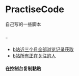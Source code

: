 # PractiseCode
自己写的一些脚本
### -
* [b站近三个月全部浏览记录获取](https://github.com/strangeZombies/PractiseCode/blob/main/js/fetchAllBilibiliHistory.js)
* [b站所有正在关注的人](https://github.com/strangeZombies/PractiseCode/blob/main/js/fetchAllBilibiliFollowings.js)
#### 在控制台复制黏贴
